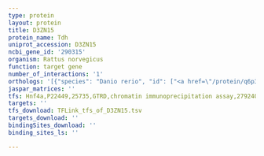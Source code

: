 ```yaml
---
type: protein
layout: protein
title: D3ZN15
protein_name: Tdh
uniprot_accession: D3ZN15
ncbi_gene_id: '290315'
organism: Rattus norvegicus
function: target gene
number_of_interactions: '1'
orthologs: '[{"species": "Danio rerio", "id": ["<a href=\"/protein/q6p3j8\">Q6P3J8</a>"]}, {"species": "Mus musculus", "id": ["<a href=\"/protein/q8k3f7\">Q8K3F7</a>"]}, {"species": "Caenorhabditis elegans", "id": ["<a href=\"/protein/q22945\">Q22945</a>"]}, {"species": "Drosophila melanogaster", "id": ["<a href=\"/protein/q9vpe8\">Q9VPE8</a>"]}]'
jaspar_matrices: ''
tfs: Hnf4a,P22449,25735,GTRD,chromatin immunoprecipitation assay,27924024%5Buid%5D,No
targets: ''
tfs_download: TFLink_tfs_of_D3ZN15.tsv
targets_download: ''
bindingSites_download: ''
binding_sites_ls: ''

---
```

